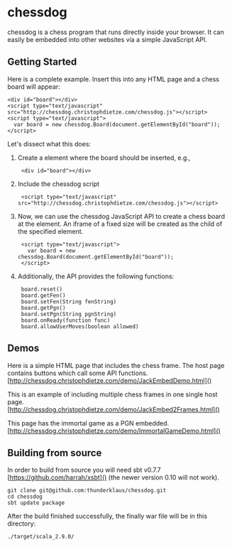 chessdog
========

chessdog is a chess program that runs directly inside your browser. It can easily be embedded into other websites via a simple JavaScript API.

Getting Started
---------------

Here is a complete example. Insert this into any HTML page and a chess board will appear:

    <div id="board"></div>
    <script type="text/javascript" src="http://chessdog.christophdietze.com/chessdog.js"></script>
    <script type="text/javascript">
      var board = new chessdog.Board(document.getElementById("board"));
    </script>

Let's dissect what this does:

1. Create a element where the board should be inserted, e.g., 

        <div id="board"></div>

2. Include the chessdog script

        <script type="text/javascript" src="http://chessdog.christophdietze.com/chessdog.js"></script>
    

3. Now, we can use the chessdog JavaScript API to create a chess board at the element. An iframe of a fixed size will be created as the child of the specified element.

        <script type="text/javascript">
          var board = new chessdog.Board(document.getElementById("board"));
        </script>

4. Additionally, the API provides the following functions:

        board.reset()
        board.getFen()
        board.setFen(String fenString)
        board.getPgn()
        board.setPgn(String pgnString)
        board.onReady(function func)
        board.allowUserMoves(boolean allowed)

Demos
-----

Here is a simple HTML page that includes the chess frame. The host page contains buttons which call some API functions.
[http://chessdog.christophdietze.com/demo/JackEmbedDemo.html]()

This is an example of including multiple chess frames in one single host page.
[http://chessdog.christophdietze.com/demo/JackEmbed2Frames.html]()

This page has the immortal game as a PGN embedded.
[http://chessdog.christophdietze.com/demo/ImmortalGameDemo.html]()

Building from source
--------------------
In order to build from source you will need sbt v0.7.7 [https://github.com/harrah/xsbt]() (the newer version 0.10 will not work).

    git clone git@github.com:thunderklaus/chessdog.git
    cd chessdog
    sbt update package

After the build finished successfully, the finally war file will be in this directory:

    ./target/scala_2.9.0/